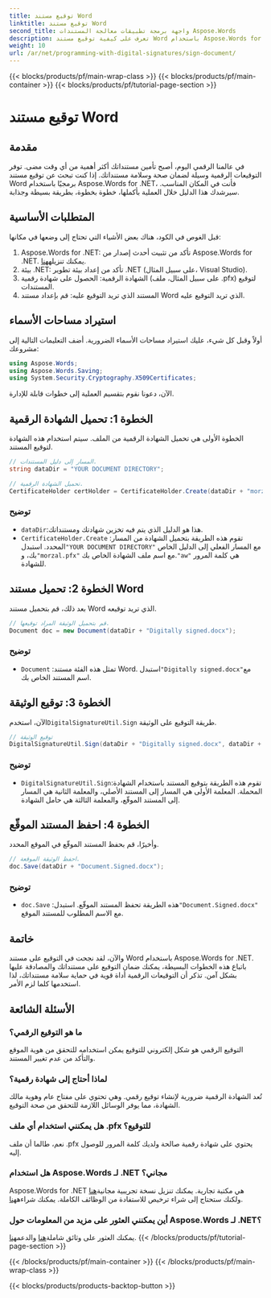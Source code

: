 ```yaml
---
title: توقيع مستند Word
linktitle: توقيع مستند Word
second_title: واجهة برمجة تطبيقات معالجة المستندات Aspose.Words
description: تعرف على كيفية توقيع مستند Word باستخدام Aspose.Words for .NET من خلال هذا الدليل المفصل. يمكنك تأمين مستنداتك بسهولة.
weight: 10
url: /ar/net/programming-with-digital-signatures/sign-document/
---
```


{{< blocks/products/pf/main-wrap-class >}}
{{< blocks/products/pf/main-container >}}
{{< blocks/products/pf/tutorial-page-section >}}

# توقيع مستند Word

## مقدمة

في عالمنا الرقمي اليوم، أصبح تأمين مستنداتك أكثر أهمية من أي وقت مضى. توفر التوقيعات الرقمية وسيلة لضمان صحة وسلامة مستنداتك. إذا كنت تبحث عن توقيع مستند Word برمجيًا باستخدام Aspose.Words for .NET، فأنت في المكان المناسب. سيرشدك هذا الدليل خلال العملية بأكملها، خطوة بخطوة، بطريقة بسيطة وجذابة.

## المتطلبات الأساسية

قبل الغوص في الكود، هناك بعض الأشياء التي تحتاج إلى وضعها في مكانها:

1.  Aspose.Words for .NET: تأكد من تثبيت أحدث إصدار من Aspose.Words for .NET. يمكنك تنزيله[هنا](https://releases.aspose.com/words/net/).
2. بيئة .NET: تأكد من إعداد بيئة تطوير .NET (على سبيل المثال، Visual Studio).
3. الشهادة الرقمية: الحصول على شهادة رقمية (على سبيل المثال، ملف .pfx) لتوقيع المستندات.
4. المستند الذي تريد التوقيع عليه: قم بإعداد مستند Word الذي تريد التوقيع عليه.

## استيراد مساحات الأسماء

أولاً وقبل كل شيء، عليك استيراد مساحات الأسماء الضرورية. أضف التعليمات التالية إلى مشروعك:

```csharp
using Aspose.Words;
using Aspose.Words.Saving;
using System.Security.Cryptography.X509Certificates;
```

الآن، دعونا نقوم بتقسيم العملية إلى خطوات قابلة للإدارة.

## الخطوة 1: تحميل الشهادة الرقمية

الخطوة الأولى هي تحميل الشهادة الرقمية من الملف. سيتم استخدام هذه الشهادة لتوقيع المستند.

```csharp
// المسار إلى دليل المستندات.
string dataDir = "YOUR DOCUMENT DIRECTORY";

// تحميل الشهادة الرقمية.
CertificateHolder certHolder = CertificateHolder.Create(dataDir + "morzal.pfx", "aw");
```

### توضيح

- `dataDir`:هذا هو الدليل الذي يتم فيه تخزين شهادتك ومستنداتك.
- `CertificateHolder.Create` :تقوم هذه الطريقة بتحميل الشهادة من المسار المحدد. استبدل`"YOUR DOCUMENT DIRECTORY"` مع المسار الفعلي إلى الدليل الخاص بك، و`"morzal.pfx"` مع اسم ملف الشهادة الخاص بك.`"aw"` هي كلمة المرور للشهادة.

## الخطوة 2: تحميل مستند Word

بعد ذلك، قم بتحميل مستند Word الذي تريد توقيعه.

```csharp
// قم بتحميل الوثيقة المراد توقيعها.
Document doc = new Document(dataDir + "Digitally signed.docx");
```

### توضيح

- `Document` :تمثل هذه الفئة مستند Word. استبدل`"Digitally signed.docx"`مع اسم المستند الخاص بك.

## الخطوة 3: توقيع الوثيقة

 الآن، استخدم`DigitalSignatureUtil.Sign` طريقة التوقيع على الوثيقة.

```csharp
// توقيع الوثيقة
DigitalSignatureUtil.Sign(dataDir + "Digitally signed.docx", dataDir + "Document.Signed.docx", certHolder);
```

### توضيح

- `DigitalSignatureUtil.Sign`:تقوم هذه الطريقة بتوقيع المستند باستخدام الشهادة المحملة. المعلمة الأولى هي المسار إلى المستند الأصلي، والمعلمة الثانية هي المسار إلى المستند الموقّع، والمعلمة الثالثة هي حامل الشهادة.

## الخطوة 4: احفظ المستند الموقّع

وأخيرًا، قم بحفظ المستند الموقّع في الموقع المحدد.

```csharp
// احفظ الوثيقة الموقعة.
doc.Save(dataDir + "Document.Signed.docx");
```

### توضيح

- `doc.Save` :هذه الطريقة تحفظ المستند الموقّع. استبدل`"Document.Signed.docx"` مع الاسم المطلوب للمستند الموقع.

## خاتمة

والآن، لقد نجحت في التوقيع على مستند Word باستخدام Aspose.Words for .NET. باتباع هذه الخطوات البسيطة، يمكنك ضمان التوقيع على مستنداتك والمصادقة عليها بشكل آمن. تذكر أن التوقيعات الرقمية أداة قوية في حماية سلامة مستنداتك، لذا استخدمها كلما لزم الأمر.

## الأسئلة الشائعة

### ما هو التوقيع الرقمي؟
التوقيع الرقمي هو شكل إلكتروني للتوقيع يمكن استخدامه للتحقق من هوية الموقع والتأكد من عدم تغيير المستند.

### لماذا أحتاج إلى شهادة رقمية؟
تُعد الشهادة الرقمية ضرورية لإنشاء توقيع رقمي. وهي تحتوي على مفتاح عام وهوية مالك الشهادة، مما يوفر الوسائل اللازمة للتحقق من صحة التوقيع.

### هل يمكنني استخدام أي ملف .pfx للتوقيع؟
نعم، طالما أن ملف .pfx يحتوي على شهادة رقمية صالحة ولديك كلمة المرور للوصول إليه.

### هل استخدام Aspose.Words لـ .NET مجاني؟
 Aspose.Words for .NET هي مكتبة تجارية. يمكنك تنزيل نسخة تجريبية مجانية[هنا](https://releases.aspose.com/) ولكنك ستحتاج إلى شراء ترخيص للاستفادة من الوظائف الكاملة. يمكنك شراءه[هنا](https://purchase.aspose.com/buy).

### أين يمكنني العثور على مزيد من المعلومات حول Aspose.Words لـ .NET؟
 يمكنك العثور على وثائق شاملة[هنا](https://reference.aspose.com/words/net/) والدعم[هنا](https://forum.aspose.com/c/words/8).
{{< /blocks/products/pf/tutorial-page-section >}}

{{< /blocks/products/pf/main-container >}}
{{< /blocks/products/pf/main-wrap-class >}}

{{< blocks/products/products-backtop-button >}}
